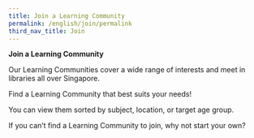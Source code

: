 ```yaml
---
title: Join a Learning Community
permalink: /english/join/permalink
third_nav_title: Join
---
```

**Join a Learning Community**

Our Learning Communities cover a wide range of interests and meet in libraries all over Singapore. 

Find a Learning Community that best suits your needs! 

You can view them sorted by subject, location, or target age group.  

If you can’t find a Learning Community to join, why not start your own?
